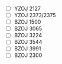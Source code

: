 - [ ] YZOJ 2127
- [ ] YZOJ 2373/2375
- [ ] BZOJ 1500
- [ ] BZOJ 3065
- [ ] BZOJ 3224
- [ ] BZOJ 3544
- [ ] BZOJ 3991
- [ ] BZOJ 2300
